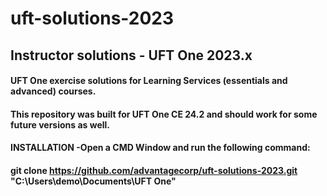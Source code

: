 # uft-solutions-2023
## Instructor solutions - UFT One 2023.x
#### UFT One exercise solutions for Learning Services (essentials and advanced) courses.
#### This repository was built for UFT One CE 24.2 and should work for some future versions as well.
#### INSTALLATION -Open a CMD Window and run the following command:
#### git clone https://github.com/advantagecorp/uft-solutions-2023.git "C:\Users\demo\Documents\UFT One"
